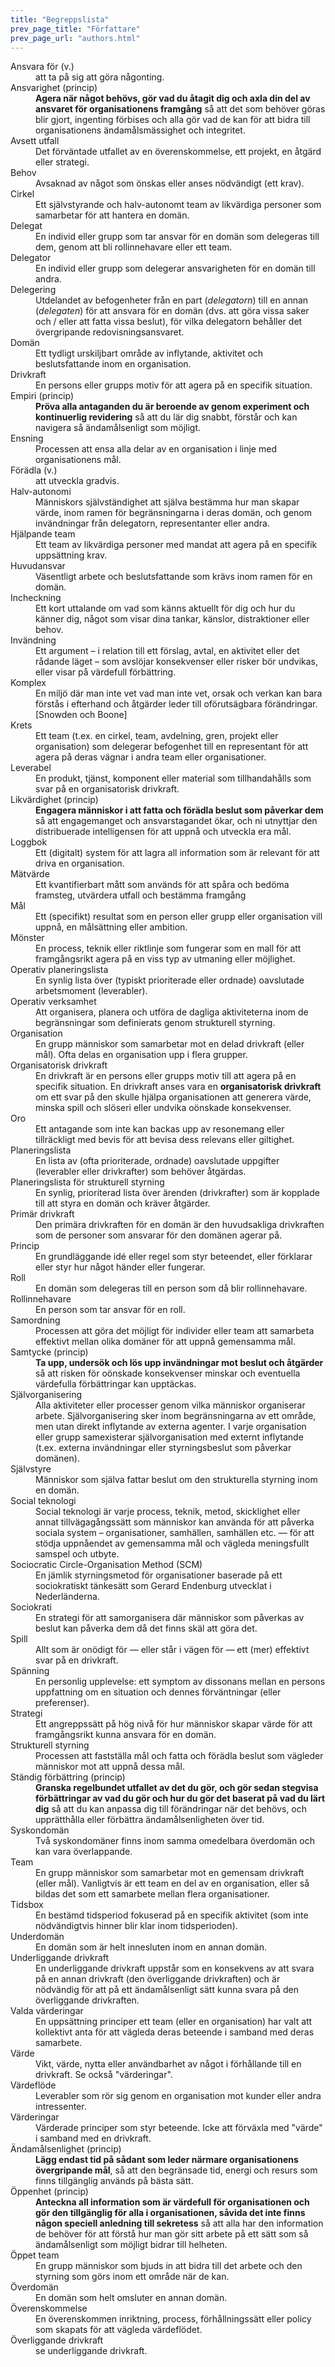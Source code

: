 ```yaml
---
title: "Begreppslista"
prev_page_title: "Författare"
prev_page_url: "authors.html"
---
```



<dl class="glossary">


<dt id="entry-account">Ansvara för (v.)</dt>
<dd>att ta på sig att göra någonting.</dd>


<dt id="entry-accountability">Ansvarighet (princip)</dt>
<dd><strong>Agera när något behövs, gör vad du åtagit dig och axla din del av ansvaret för organisationens framgång</strong> så att det som behöver göras blir gjort, ingenting förbises och alla gör vad de kan för att bidra till organisationens ändamålsmässighet och integritet.</dd>


<dt id="entry-intended-outcome">Avsett utfall</dt>
<dd>Det förväntade utfallet av en överenskommelse, ett projekt, en åtgärd eller strategi.</dd>


<dt id="entry-need">Behov</dt>
<dd>Avsaknad av något som önskas eller anses nödvändigt (ett krav).</dd>


<dt id="entry-circle">Cirkel</dt>
<dd>Ett självstyrande och halv-autonomt team av likvärdiga personer som samarbetar för att hantera en domän.</dd>


<dt id="entry-delegatee">Delegat</dt>
<dd>En individ eller grupp som tar ansvar för en domän som delegeras till dem, genom att bli rollinnehavare eller ett team.</dd>


<dt id="entry-delegator">Delegator</dt>
<dd>En individ eller grupp som delegerar ansvarigheten för en domän till andra.</dd>


<dt id="entry-delegation">Delegering</dt>
<dd>Utdelandet av befogenheter från en part (<em>delegatorn</em>) till en annan (<em>delegaten</em>) för att ansvara för en domän (dvs. att göra vissa saker och / eller att fatta vissa beslut), för vilka delegatorn behåller det övergripande redovisningsansvaret.</dd>


<dt id="entry-domain">Domän</dt>
<dd>Ett tydligt urskiljbart område av inflytande, aktivitet och beslutsfattande inom en organisation.</dd>


<dt id="entry-driver">Drivkraft</dt>
<dd>En persons eller grupps motiv för att agera på en specifik situation.</dd>


<dt id="entry-empiricism">Empiri (princip)</dt>
<dd><strong>Pröva alla antaganden du är beroende av genom experiment och kontinuerlig revidering</strong> så att du lär dig snabbt, förstår och kan navigera så ändamålsenligt som möjligt.</dd>


<dt id="entry-alignment">Ensning</dt>
<dd>Processen att ensa alla delar av en organisation i linje med organisationens mål.</dd>


<dt id="entry-evolve">Förädla (v.)</dt>
<dd>att utveckla gradvis.</dd>


<dt id="entry-semi-autonomy">Halv-autonomi</dt>
<dd>Människors självständighet att själva bestämma hur man skapar värde, inom ramen för begränsningarna i deras domän, och genom invändningar från delegatorn, representanter eller andra.</dd>


<dt id="entry-helping-team">Hjälpande team</dt>
<dd>Ett team av likvärdiga personer med mandat att agera på en specifik uppsättning krav.</dd>


<dt id="entry-key-responsibilities">Huvudansvar</dt>
<dd>Väsentligt arbete och beslutsfattande som krävs inom ramen för en domän.</dd>


<dt id="entry-check-in">Incheckning</dt>
<dd>Ett kort uttalande om vad som känns aktuellt för dig och hur du känner dig, något som visar dina tankar, känslor, distraktioner eller behov.</dd>


<dt id="entry-objection">Invändning</dt>
<dd>Ett argument – i relation till ett förslag, avtal, en aktivitet eller det rådande läget – som avslöjar konsekvenser eller risker bör undvikas, eller visar på värdefull förbättring.</dd>


<dt id="entry-complexity">Komplex</dt>
<dd>En miljö där man inte vet vad man inte vet, orsak och verkan kan bara förstås i efterhand och åtgärder leder till oförutsägbara förändringar. [Snowden och Boone]</dd>


<dt id="entry-constituent">Krets</dt>
<dd>Ett team (t.ex. en cirkel, team, avdelning, gren, projekt eller organisation) som delegerar befogenhet till en representant för att agera på deras vägnar i andra team eller organisationer.</dd>


<dt id="entry-deliverable">Leverabel</dt>
<dd>En produkt, tjänst, komponent eller material som tillhandahålls som svar på en organisatorisk drivkraft.</dd>


<dt id="entry-equivalence">Likvärdighet (princip)</dt>
<dd><strong>Engagera människor i att fatta och förädla beslut som påverkar dem</strong> så att engagemanget och ansvarstagandet ökar, och ni utnyttjar den distribuerade intelligensen för att uppnå och utveckla era mål.</dd>


<dt id="entry-logbook">Loggbok</dt>
<dd>Ett (digitalt) system för att lagra all information som är relevant för att driva en organisation.</dd>


<dt id="entry-metric">Mätvärde</dt>
<dd>Ett kvantifierbart mått som används för att spåra och bedöma framsteg, utvärdera utfall och bestämma framgång</dd>


<dt id="entry-objective">Mål</dt>
<dd>Ett (specifikt) resultat som en person eller grupp eller organisation vill uppnå, en målsättning eller ambition.</dd>


<dt id="entry-pattern">Mönster</dt>
<dd>En process, teknik eller riktlinje som fungerar som en mall för att framgångsrikt agera på en viss typ av utmaning eller möjlighet.</dd>


<dt id="entry-operations-backlog">Operativ planeringslista</dt>
<dd>En synlig lista över (typiskt prioriterade eller ordnade) oavslutade arbetsmoment (leverabler).</dd>


<dt id="entry-operations">Operativ verksamhet</dt>
<dd>Att organisera, planera och utföra de dagliga aktiviteterna inom de begränsningar som definierats genom strukturell styrning.</dd>


<dt id="entry-organization">Organisation</dt>
<dd>En grupp människor som samarbetar mot en delad drivkraft (eller mål). Ofta delas en organisation upp i flera grupper.</dd>


<dt id="entry-organizational-driver">Organisatorisk drivkraft</dt>
<dd>En drivkraft är en persons eller grupps motiv till att agera på en specifik situation. En drivkraft anses vara en <strong>organisatorisk drivkraft</strong> om ett svar på den skulle hjälpa organisationen att generera värde, minska spill och slöseri eller undvika oönskade konsekvenser.</dd>


<dt id="entry-concern">Oro</dt>
<dd>Ett antagande som inte kan backas upp av resonemang eller tillräckligt med bevis för att bevisa dess relevans eller giltighet.</dd>


<dt id="entry-backlog">Planeringslista</dt>
<dd>En lista av (ofta prioriterade, ordnade) oavslutade uppgifter (leverabler eller drivkrafter) som behöver åtgärdas.</dd>


<dt id="entry-governance-backlog">Planeringslista för strukturell styrning</dt>
<dd>En synlig, prioriterad lista över ärenden (drivkrafter) som är kopplade till att styra en domän och kräver åtgärder.</dd>


<dt id="entry-primary-driver">Primär drivkraft</dt>
<dd>Den primära drivkraften för en domän är den huvudsakliga drivkraften som de personer som ansvarar för den domänen agerar på.</dd>


<dt id="entry-principle">Princip</dt>
<dd>En grundläggande idé eller regel som styr beteendet, eller förklarar eller styr hur något händer eller fungerar.</dd>


<dt id="entry-role">Roll</dt>
<dd>En domän som delegeras till en person som då blir rollinnehavare.</dd>


<dt id="entry-role-keeper">Rollinnehavare</dt>
<dd>En person som tar ansvar för en roll.</dd>


<dt id="entry-coordination">Samordning</dt>
<dd>Processen att göra det möjligt för individer eller team att samarbeta effektivt mellan olika domäner för att uppnå gemensamma mål.</dd>


<dt id="entry-consent">Samtycke (princip)</dt>
<dd><strong>Ta upp, undersök och lös upp invändningar mot beslut och åtgärder</strong> så att risken för oönskade konsekvenser minskar och eventuella värdefulla förbättringar kan upptäckas.</dd>


<dt id="entry-self-organization">Självorganisering</dt>
<dd>Alla aktiviteter eller processer genom vilka människor organiserar arbete. Självorganisering sker inom begränsningarna av ett område, men utan direkt inflytande av externa agenter. I varje organisation eller grupp samexisterar självorganisation med externt inflytande (t.ex. externa invändningar eller styrningsbeslut som påverkar domänen).</dd>


<dt id="entry-self-governance">Självstyre</dt>
<dd>Människor som själva fattar beslut om den strukturella styrning inom en domän.</dd>


<dt id="entry-social-technology">Social teknologi</dt>
<dd>Social teknologi är varje process, teknik, metod, skicklighet eller annat tillvägagångssätt som människor kan använda för att påverka sociala system – organisationer, samhällen, samhällen etc. — för att stödja uppnåendet av gemensamma mål och vägleda meningsfullt samspel och utbyte.</dd>


<dt id="entry-scm">Sociocratic Circle-Organisation Method (SCM)</dt>
<dd>En jämlik styrningsmetod för organisationer baserade på ett sociokratiskt tänkesätt som Gerard Endenburg utvecklat i Nederländerna.</dd>


<dt id="entry-sociocracy">Sociokrati</dt>
<dd>En strategi för att samorganisera där människor som påverkas av beslut kan påverka dem då det finns skäl att göra det.</dd>


<dt id="entry-waste">Spill</dt>
<dd>Allt som är onödigt för — eller står i vägen för — ett (mer) effektivt svar på en drivkraft.</dd>


<dt id="entry-tension">Spänning</dt>
<dd>En personlig upplevelse: ett symptom av dissonans mellan en persons uppfattning om en situation och dennes förväntningar (eller preferenser).</dd>


<dt id="entry-strategy">Strategi</dt>
<dd>Ett angreppssätt på hög nivå för hur människor skapar värde för att framgångsrikt kunna ansvara för en domän.</dd>


<dt id="entry-governance">Strukturell styrning</dt>
<dd>Processen att fastställa mål och fatta och förädla beslut som vägleder människor mot att uppnå dessa mål.</dd>


<dt id="entry-continuous-improvement">Ständig förbättring (princip)</dt>
<dd><strong>Granska regelbundet utfallet av det du gör, och gör sedan stegvisa förbättringar av vad du gör och hur du gör det baserat på vad du lärt dig</strong> så att du kan anpassa dig till förändringar när det behövs, och upprätthålla eller förbättra ändamålsenligheten över tid.</dd>


<dt id="entry-peer-domain">Syskondomän</dt>
<dd>Två syskondomäner finns inom samma omedelbara överdomän och kan vara överlappande.</dd>


<dt id="entry-team">Team</dt>
<dd>En grupp människor som samarbetar mot en gemensam drivkraft (eller mål). Vanligtvis är ett team en del av en organisation, eller så bildas det som ett samarbete mellan flera organisationer.</dd>


<dt id="entry-timebox">Tidsbox</dt>
<dd>En bestämd tidsperiod fokuserad på en specifik aktivitet (som inte nödvändigtvis hinner blir klar inom tidsperioden).</dd>


<dt id="entry-subdomain">Underdomän</dt>
<dd>En domän som är helt innesluten inom en annan domän.</dd>


<dt id="entry-subdriver">Underliggande drivkraft</dt>
<dd>En underliggande drivkraft uppstår som en konsekvens av att svara på en annan drivkraft (den överliggande drivkraften) och är nödvändig för att på ett ändamålsenligt sätt kunna svara på den överliggande drivkraften.</dd>


<dt id="entry-chosen-values">Valda värderingar</dt>
<dd>En uppsättning principer ett team (eller en organisation) har valt att kollektivt anta för att vägleda deras beteende i samband med deras samarbete.</dd>


<dt id="entry-value">Värde</dt>
<dd>Vikt, värde, nytta eller användbarhet av något i förhållande till en drivkraft. Se också "värderingar".</dd>


<dt id="entry-flow-of-value">Värdeflöde</dt>
<dd>Leverabler som rör sig genom en organisation mot kunder eller andra intressenter.</dd>


<dt id="entry-values">Värderingar</dt>
<dd>Värderade principer som styr beteende. Icke att förväxla med "värde" i samband med en drivkraft.</dd>


<dt id="entry-effectiveness">Ändamålsenlighet (princip)</dt>
<dd><strong>Lägg endast tid på sådant som leder närmare organisationens övergripande mål</strong>, så att den begränsade tid, energi och resurs som finns tillgänglig används på bästa sätt.</dd>


<dt id="entry-transparency">Öppenhet (princip)</dt>
<dd><strong>Anteckna all information som är värdefull för organisationen och gör den tillgänglig för alla i organisationen, såvida det inte finns någon speciell anledning till sekretess</strong> så att alla har den information de behöver för att förstå hur man gör sitt arbete på ett sätt som så ändamålsenligt som möjligt bidrar till helheten.</dd>


<dt id="entry-open-team">Öppet team</dt>
<dd>En grupp människor som bjuds in att bidra till det arbete och den styrning som görs inom ett område när de kan.</dd>


<dt id="entry-superdomain">Överdomän</dt>
<dd>En domän som helt omsluter en annan domän.</dd>


<dt id="entry-agreement">Överenskommelse</dt>
<dd>En överenskommen inriktning, process, förhållningssätt eller policy som skapats för att vägleda värdeflödet.</dd>


<dt id="entry-superdriver">Överliggande drivkraft</dt>
<dd>se underliggande drivkraft.</dd>


</dl>




